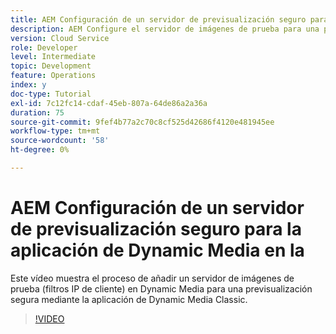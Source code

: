 ```yaml
---
title: AEM Configuración de un servidor de previsualización seguro para la aplicación de Dynamic Media en la
description: AEM Configure el servidor de imágenes de prueba para una previsualización segura mediante la aplicación de Dynamic Media Classic de.
version: Cloud Service
role: Developer
level: Intermediate
topic: Development
feature: Operations
index: y
doc-type: Tutorial
exl-id: 7c12fc14-cdaf-45eb-807a-64de86a2a36a
duration: 75
source-git-commit: 9fef4b77a2c70c8cf525d42686f4120e481945ee
workflow-type: tm+mt
source-wordcount: '58'
ht-degree: 0%

---
```


# AEM Configuración de un servidor de previsualización seguro para la aplicación de Dynamic Media en la

Este vídeo muestra el proceso de añadir un servidor de imágenes de prueba (filtros IP de cliente) en Dynamic Media para una previsualización segura mediante la aplicación de Dynamic Media Classic.

>[!VIDEO](https://video.tv.adobe.com/v/335462?quality=12&learn=on)
